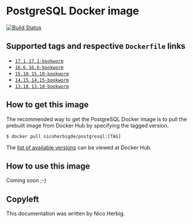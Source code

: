 # PostgreSQL Docker image

[![Build Status](https://github.com/nicoherbigio/docker-postgresql/actions/workflows/build-docker-images.yml/badge.svg)](https://github.com/nicoherbigio/docker-postgresql/actions/workflows/build-docker-images.yml)

## Supported tags and respective `Dockerfile` links

 * [`17.1`, `17.1-bookworm`](https://github.com/nicoherbigio/docker-postgresql/blob/main/17.1/debian/default/Dockerfile)
 * [`16.6`, `16.6-bookworm`](https://github.com/nicoherbigio/docker-postgresql/blob/main/16.6/debian/default/Dockerfile)
 * [`15.10`, `15.10-bookworm`](https://github.com/nicoherbigio/docker-postgresql/blob/main/15.10/debian/default/Dockerfile)
 * [`14.15`, `14.15-bookworm`](https://github.com/nicoherbigio/docker-postgresql/blob/main/14.15/debian/default/Dockerfile)
 * [`13.18`, `13.18-bookworm`](https://github.com/nicoherbigio/docker-postgresql/blob/main/13.18/debian/default/Dockerfile)

## How to get this image

The recommended way to get the PostgreSQL Docker image is to pull the prebuilt image from Docker Hub by specifying the tagged version.

```console
$ docker pull nicoherbigde/postgresql:[TAG]
```

The [list of available versions](https://hub.docker.com/r/nicoherbigde/postgresql/tags) can be viewed at Docker Hub.

## How to use this image

Coming soon ;-)

## Copyleft

This documentation was written by Nico Herbig.
